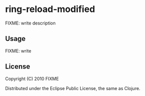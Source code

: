 # ring-reload-modified

FIXME: write description

## Usage

FIXME: write

## License

Copyright (C) 2010 FIXME

Distributed under the Eclipse Public License, the same as Clojure.
